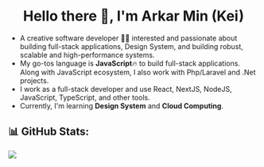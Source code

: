 <h1 align="center">
  Hello there 👋, I'm Arkar Min (Kei)
</h1>

- A creative software developer 🧑‍💻 interested and passionate about building full-stack applications, Design System, and building robust, scalable and high-performance systems.
- My go-tos language is **JavaScript**🔥 to build full-stack applications. Along with JavaScript ecosystem, I also work with Php/Laravel and .Net projects.
- I work as a full-stack developer and use React, NextJS, NodeJS, JavaScript, TypeScript, and other tools.
- Currently, I'm learning **Design System** and **Cloud Computing**.

## 📊 GitHub Stats:
![](https://github-readme-stats.vercel.app/api/top-langs/?username=Kei-K23&theme=dark&hide_border=false&include_all_commits=false&count_private=false&layout=compact)
